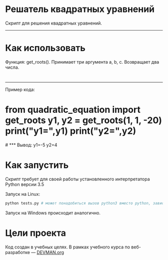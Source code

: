 # Решатель квадратных уравнений

Cкрипт для решения квадратных уравнений.
***
# Как использовать
Функция: get_roots().
Принимает три аргумента a, b, c.
Возвращает два числа.
#
***
Пример кода:
<h1>
from quadratic_equation import get_roots
y1, y2 = get_roots(1, 1, -20)
print("y1=",y1)
print("y2=",y2)
</h1>
#
***
Вывод:
y1=-5
y2=4


# Как запустить

Скрипт требует для своей работы установленного интерпретатора Python версии 3.5

Запуск на Linux:

```bash
python tests.py # может понадобиться вызов python3 вместо python, зависит от настроек операционной системы
```

Запуск на Windows происходит аналогично.

# Цели проекта

Код создан в учебных целях. В рамках учебного курса по веб-разработке ― [DEVMAN.org](https://devman.org)
